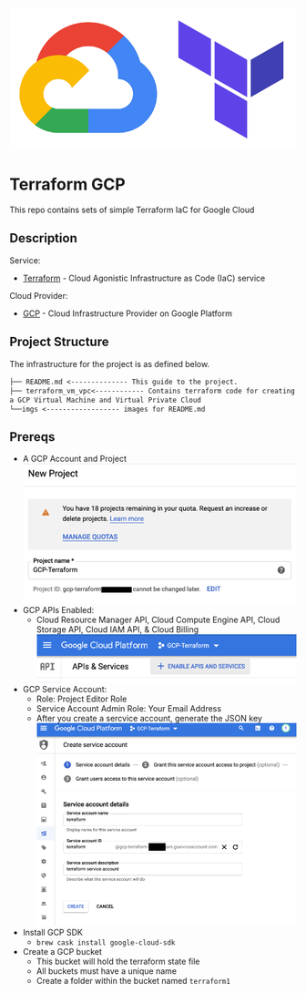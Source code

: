 ![Image of terraform gcp](imgs/terraform_gcp.png)
# Terraform GCP 
This repo contains sets of simple Terraform IaC for Google Cloud 
## Description
Service:
 * [Terraform](https://www.terraform.io/) - Cloud Agonistic Infrastructure as Code (IaC) service
 
Cloud Provider: 
 * [GCP](https://cloud.google.com/gcp) - Cloud Infrastructure Provider on Google Platform

## Project Structure
The infrastructure for the project is as defined below.
```
├── README.md <-------------- This guide to the project.
├── terraform_vm_vpc<------------ Contains terraform code for creating a GCP Virtual Machine and Virtual Private Cloud
└──imgs <------------------ images for README.md
```

## Prereqs
- A GCP Account and Project
![Image of Project Creation](imgs/project_creation.png)
- GCP APIs Enabled: 
    - Cloud Resource Manager API, Cloud Compute Engine API, Cloud Storage API, Cloud IAM API, & Cloud Billing
![Image of API Services](imgs/api_services.png)
- GCP Service Account:
    - Role: Project Editor Role 
    - Service Account Admin Role: Your Email Address
    - After you create a sercvice account, generate the JSON key
![Image of API Services](imgs/create_serviceaccount.png)
- Install GCP SDK 
    -   `brew cask install google-cloud-sdk`
- Create a GCP bucket 
    - This bucket will hold the terraform state file
    - All buckets must have a unique name
    - Create a folder within the bucket named `terraform1`
